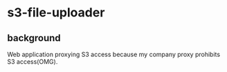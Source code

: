 # s3-file-uploader

## background

Web application proxying S3 access because my company proxy prohibits S3 access(OMG).
